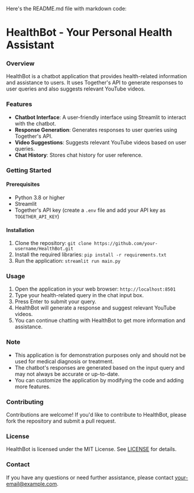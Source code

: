 Here's the README.md file with markdown code:

**HealthBot - Your Personal Health Assistant**
=============================================

### Overview

HealthBot is a chatbot application that provides health-related information and assistance to users. It uses Together's API to generate responses to user queries and also suggests relevant YouTube videos.

### Features

* **Chatbot Interface**: A user-friendly interface using Streamlit to interact with the chatbot.
* **Response Generation**: Generates responses to user queries using Together's API.
* **Video Suggestions**: Suggests relevant YouTube videos based on user queries.
* **Chat History**: Stores chat history for user reference.

### Getting Started

#### Prerequisites

* Python 3.8 or higher
* Streamlit
* Together's API key (create a `.env` file and add your API key as `TOGETHER_API_KEY`)

#### Installation

1. Clone the repository: `git clone https://github.com/your-username/HealthBot.git`
2. Install the required libraries: `pip install -r requirements.txt`
3. Run the application: `streamlit run main.py`

### Usage

1. Open the application in your web browser: `http://localhost:8501`
2. Type your health-related query in the chat input box.
3. Press Enter to submit your query.
4. HealthBot will generate a response and suggest relevant YouTube videos.
5. You can continue chatting with HealthBot to get more information and assistance.

### Note

* This application is for demonstration purposes only and should not be used for medical diagnosis or treatment.
* The chatbot's responses are generated based on the input query and may not always be accurate or up-to-date.
* You can customize the application by modifying the code and adding more features.

### Contributing

Contributions are welcome! If you'd like to contribute to HealthBot, please fork the repository and submit a pull request.

### License

HealthBot is licensed under the MIT License. See [LICENSE](LICENSE) for details.

### Contact

If you have any questions or need further assistance, please contact [your-email@example.com](mailto:your-email@example.com).
